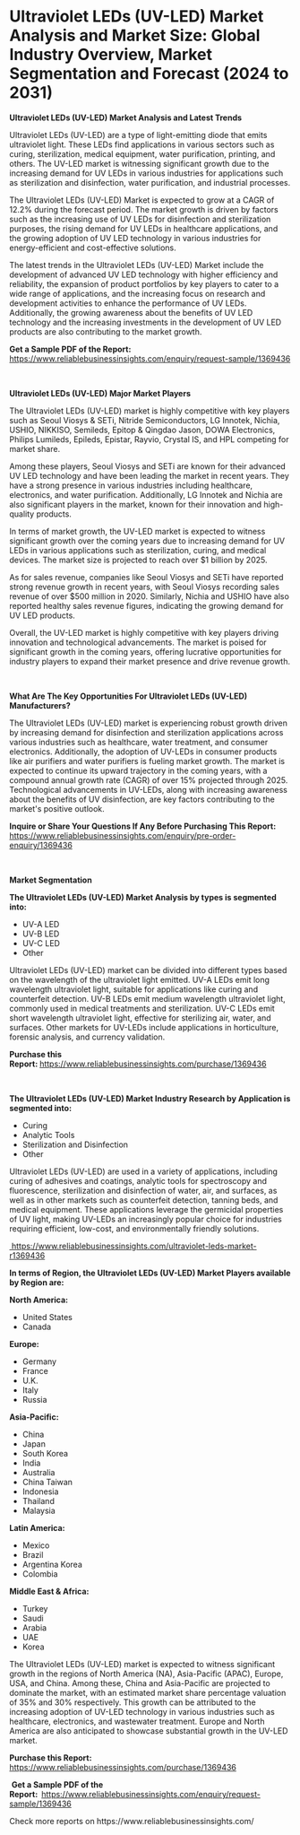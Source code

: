 <p><h1>Ultraviolet LEDs (UV-LED) Market Analysis and Market Size: Global Industry Overview, Market Segmentation and Forecast (2024 to 2031)</h1></p><p><strong>Ultraviolet LEDs (UV-LED) Market Analysis and Latest Trends</strong></p>
<p><p>Ultraviolet LEDs (UV-LED) are a type of light-emitting diode that emits ultraviolet light. These LEDs find applications in various sectors such as curing, sterilization, medical equipment, water purification, printing, and others. The UV-LED market is witnessing significant growth due to the increasing demand for UV LEDs in various industries for applications such as sterilization and disinfection, water purification, and industrial processes.</p><p>The Ultraviolet LEDs (UV-LED) Market is expected to grow at a CAGR of 12.2% during the forecast period. The market growth is driven by factors such as the increasing use of UV LEDs for disinfection and sterilization purposes, the rising demand for UV LEDs in healthcare applications, and the growing adoption of UV LED technology in various industries for energy-efficient and cost-effective solutions.</p><p>The latest trends in the Ultraviolet LEDs (UV-LED) Market include the development of advanced UV LED technology with higher efficiency and reliability, the expansion of product portfolios by key players to cater to a wide range of applications, and the increasing focus on research and development activities to enhance the performance of UV LEDs. Additionally, the growing awareness about the benefits of UV LED technology and the increasing investments in the development of UV LED products are also contributing to the market growth.</p></p>
<p><strong>Get a Sample PDF of the Report:&nbsp;</strong> <a href="https://www.reliablebusinessinsights.com/enquiry/request-sample/1369436">https://www.reliablebusinessinsights.com/enquiry/request-sample/1369436</a></p>
<p>&nbsp;</p>
<p><strong>Ultraviolet LEDs (UV-LED) Major Market Players</strong></p>
<p><p>The Ultraviolet LEDs (UV-LED) market is highly competitive with key players such as Seoul Viosys & SETi, Nitride Semiconductors, LG Innotek, Nichia, USHIO, NIKKISO, Semileds, Epitop & Qingdao Jason, DOWA Electronics, Philips Lumileds, Epileds, Epistar, Rayvio, Crystal IS, and HPL competing for market share. </p><p>Among these players, Seoul Viosys and SETi are known for their advanced UV LED technology and have been leading the market in recent years. They have a strong presence in various industries including healthcare, electronics, and water purification. Additionally, LG Innotek and Nichia are also significant players in the market, known for their innovation and high-quality products.</p><p>In terms of market growth, the UV-LED market is expected to witness significant growth over the coming years due to increasing demand for UV LEDs in various applications such as sterilization, curing, and medical devices. The market size is projected to reach over $1 billion by 2025.</p><p>As for sales revenue, companies like Seoul Viosys and SETi have reported strong revenue growth in recent years, with Seoul Viosys recording sales revenue of over $500 million in 2020. Similarly, Nichia and USHIO have also reported healthy sales revenue figures, indicating the growing demand for UV LED products.</p><p>Overall, the UV-LED market is highly competitive with key players driving innovation and technological advancements. The market is poised for significant growth in the coming years, offering lucrative opportunities for industry players to expand their market presence and drive revenue growth.</p></p>
<p>&nbsp;</p>
<p><strong>What Are The Key Opportunities For Ultraviolet LEDs (UV-LED) Manufacturers?</strong></p>
<p><p>The Ultraviolet LEDs (UV-LED) market is experiencing robust growth driven by increasing demand for disinfection and sterilization applications across various industries such as healthcare, water treatment, and consumer electronics. Additionally, the adoption of UV-LEDs in consumer products like air purifiers and water purifiers is fueling market growth. The market is expected to continue its upward trajectory in the coming years, with a compound annual growth rate (CAGR) of over 15% projected through 2025. Technological advancements in UV-LEDs, along with increasing awareness about the benefits of UV disinfection, are key factors contributing to the market's positive outlook.</p></p>
<p><strong>Inquire or Share Your Questions If Any Before Purchasing This Report:</strong> <a href="https://www.reliablebusinessinsights.com/enquiry/pre-order-enquiry/1369436">https://www.reliablebusinessinsights.com/enquiry/pre-order-enquiry/1369436</a></p>
<p>&nbsp;</p>
<p><strong>Market Segmentation</strong></p>
<p><strong>The Ultraviolet LEDs (UV-LED) Market Analysis by types is segmented into:</strong></p>
<p><ul><li>UV-A LED</li><li>UV-B LED</li><li>UV-C LED</li><li>Other</li></ul></p>
<p><p>Ultraviolet LEDs (UV-LED) market can be divided into different types based on the wavelength of the ultraviolet light emitted. UV-A LEDs emit long wavelength ultraviolet light, suitable for applications like curing and counterfeit detection. UV-B LEDs emit medium wavelength ultraviolet light, commonly used in medical treatments and sterilization. UV-C LEDs emit short wavelength ultraviolet light, effective for sterilizing air, water, and surfaces. Other markets for UV-LEDs include applications in horticulture, forensic analysis, and currency validation.</p></p>
<p><strong>Purchase this Report:&nbsp;</strong><a href="https://www.reliablebusinessinsights.com/purchase/1369436">https://www.reliablebusinessinsights.com/purchase/1369436</a></p>
<p>&nbsp;</p>
<p><strong>The Ultraviolet LEDs (UV-LED) Market Industry Research by Application is segmented into:</strong></p>
<p><ul><li>Curing</li><li>Analytic Tools</li><li>Sterilization and Disinfection</li><li>Other</li></ul></p>
<p><p>Ultraviolet LEDs (UV-LED) are used in a variety of applications, including curing of adhesives and coatings, analytic tools for spectroscopy and fluorescence, sterilization and disinfection of water, air, and surfaces, as well as in other markets such as counterfeit detection, tanning beds, and medical equipment. These applications leverage the germicidal properties of UV light, making UV-LEDs an increasingly popular choice for industries requiring efficient, low-cost, and environmentally friendly solutions.</p></p>
<p><a href="https://www.reliablebusinessinsights.com/ultraviolet-leds-market-r1369436">&nbsp;https://www.reliablebusinessinsights.com/ultraviolet-leds-market-r1369436</a></p>
<p><strong>In terms of Region, the Ultraviolet LEDs (UV-LED) Market Players available by Region are:</strong></p>
<p>
    <p> <strong> North America: </strong>
        <ul>
            <li>United States</li>
            <li>Canada</li>
        </ul>
        </p> 
    <p> <strong> Europe: </strong>
        <ul>
            <li>Germany</li>
            <li>France</li>
            <li>U.K.</li>
            <li>Italy</li>
            <li>Russia</li>
        </ul>
        </p> 
    <p> <strong> Asia-Pacific: </strong>
        <ul>
            <li>China</li>
            <li>Japan</li>
            <li>South Korea</li>
            <li>India</li>
            <li>Australia</li>
            <li>China Taiwan</li>
            <li>Indonesia</li>
            <li>Thailand</li>
            <li>Malaysia</li>
        </ul>
        </p> 
    <p> <strong> Latin America: </strong>
        <ul>
            <li>Mexico</li>
            <li>Brazil</li>
            <li>Argentina Korea</li>
            <li>Colombia</li>
        </ul>
        </p> 
    <p> <strong> Middle East & Africa: </strong>
        <ul>
            <li>Turkey</li>
            <li>Saudi</li>
            <li>Arabia</li>
            <li>UAE</li>
            <li>Korea</li>
        </ul>
    </p>
    </p>
<p><p>The Ultraviolet LEDs (UV-LED) market is expected to witness significant growth in the regions of North America (NA), Asia-Pacific (APAC), Europe, USA, and China. Among these, China and Asia-Pacific are projected to dominate the market, with an estimated market share percentage valuation of 35% and 30% respectively. This growth can be attributed to the increasing adoption of UV-LED technology in various industries such as healthcare, electronics, and wastewater treatment. Europe and North America are also anticipated to showcase substantial growth in the UV-LED market.</p></p>
<p><strong>Purchase this Report: </strong><a href="https://www.reliablebusinessinsights.com/purchase/1369436">https://www.reliablebusinessinsights.com/purchase/1369436</a></p>
<p>&nbsp;<strong>Get a Sample PDF of the Report:&nbsp;&nbsp;</strong><a href="https://www.reliablebusinessinsights.com/enquiry/request-sample/1369436">https://www.reliablebusinessinsights.com/enquiry/request-sample/1369436</a></p>
<p><strong></strong></p>
<p>Check more reports on https://www.reliablebusinessinsights.com/</p>